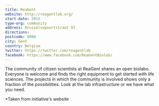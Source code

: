 ```yaml
---
title: ReaGent
website: http://reagentlab.org/
start-date: 2015
type-org: community
address: Brusselsepoortstraat 97
directions:
postcode: 9000
city: Gent
country: Belgium
twitter: https://twitter.com/reagentlab
facebook: https://www.facebook.com/ReaGentBiolab/
---
```


The community of citizen scientists at ReaGent shares an open biolabo. Everyone is welcome and finds the right equipment to get started with life sciences. The projects in which the community is involved shows only a fraction of the possibilities. Look at the lab infrastructure  or we have what you need.


\*Taken from initiative's website

